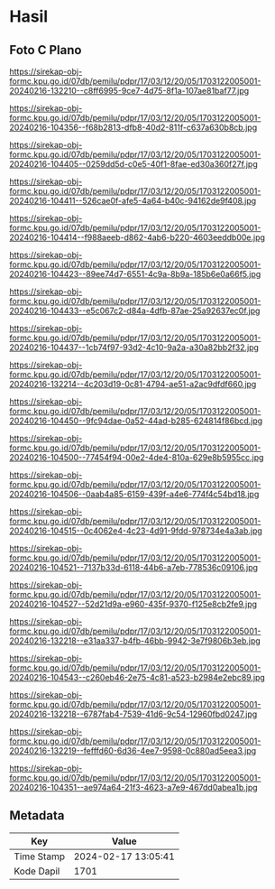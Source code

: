 # Hasil

## Foto C Plano

https://sirekap-obj-formc.kpu.go.id/07db/pemilu/pdpr/17/03/12/20/05/1703122005001-20240216-132210--c8ff6995-9ce7-4d75-8f1a-107ae81baf77.jpg

https://sirekap-obj-formc.kpu.go.id/07db/pemilu/pdpr/17/03/12/20/05/1703122005001-20240216-104356--f68b2813-dfb8-40d2-811f-c637a630b8cb.jpg

https://sirekap-obj-formc.kpu.go.id/07db/pemilu/pdpr/17/03/12/20/05/1703122005001-20240216-104405--0259dd5d-c0e5-40f1-8fae-ed30a360f27f.jpg

https://sirekap-obj-formc.kpu.go.id/07db/pemilu/pdpr/17/03/12/20/05/1703122005001-20240216-104411--526cae0f-afe5-4a64-b40c-94162de9f408.jpg

https://sirekap-obj-formc.kpu.go.id/07db/pemilu/pdpr/17/03/12/20/05/1703122005001-20240216-104414--f988aeeb-d862-4ab6-b220-4603eeddb00e.jpg

https://sirekap-obj-formc.kpu.go.id/07db/pemilu/pdpr/17/03/12/20/05/1703122005001-20240216-104423--89ee74d7-6551-4c9a-8b9a-185b6e0a66f5.jpg

https://sirekap-obj-formc.kpu.go.id/07db/pemilu/pdpr/17/03/12/20/05/1703122005001-20240216-104433--e5c067c2-d84a-4dfb-87ae-25a92637ec0f.jpg

https://sirekap-obj-formc.kpu.go.id/07db/pemilu/pdpr/17/03/12/20/05/1703122005001-20240216-104437--1cb74f97-93d2-4c10-9a2a-a30a82bb2f32.jpg

https://sirekap-obj-formc.kpu.go.id/07db/pemilu/pdpr/17/03/12/20/05/1703122005001-20240216-132214--4c203d19-0c81-4794-ae51-a2ac9dfdf660.jpg

https://sirekap-obj-formc.kpu.go.id/07db/pemilu/pdpr/17/03/12/20/05/1703122005001-20240216-104450--9fc94dae-0a52-44ad-b285-624814f86bcd.jpg

https://sirekap-obj-formc.kpu.go.id/07db/pemilu/pdpr/17/03/12/20/05/1703122005001-20240216-104500--77454f94-00e2-4de4-810a-629e8b5955cc.jpg

https://sirekap-obj-formc.kpu.go.id/07db/pemilu/pdpr/17/03/12/20/05/1703122005001-20240216-104506--0aab4a85-6159-439f-a4e6-774f4c54bd18.jpg

https://sirekap-obj-formc.kpu.go.id/07db/pemilu/pdpr/17/03/12/20/05/1703122005001-20240216-104515--0c4062e4-4c23-4d91-9fdd-978734e4a3ab.jpg

https://sirekap-obj-formc.kpu.go.id/07db/pemilu/pdpr/17/03/12/20/05/1703122005001-20240216-104521--7137b33d-6118-44b6-a7eb-778536c09106.jpg

https://sirekap-obj-formc.kpu.go.id/07db/pemilu/pdpr/17/03/12/20/05/1703122005001-20240216-104527--52d21d9a-e960-435f-9370-f125e8cb2fe9.jpg

https://sirekap-obj-formc.kpu.go.id/07db/pemilu/pdpr/17/03/12/20/05/1703122005001-20240216-132218--e31aa337-b4fb-46bb-9942-3e7f9806b3eb.jpg

https://sirekap-obj-formc.kpu.go.id/07db/pemilu/pdpr/17/03/12/20/05/1703122005001-20240216-104543--c260eb46-2e75-4c81-a523-b2984e2ebc89.jpg

https://sirekap-obj-formc.kpu.go.id/07db/pemilu/pdpr/17/03/12/20/05/1703122005001-20240216-132218--6787fab4-7539-41d6-9c54-12960fbd0247.jpg

https://sirekap-obj-formc.kpu.go.id/07db/pemilu/pdpr/17/03/12/20/05/1703122005001-20240216-132219--fefffd60-6d36-4ee7-9598-0c880ad5eea3.jpg

https://sirekap-obj-formc.kpu.go.id/07db/pemilu/pdpr/17/03/12/20/05/1703122005001-20240216-104351--ae974a64-21f3-4623-a7e9-467dd0abea1b.jpg


## Metadata

| Key        | Value               |
| ---------- | ------------------- |
| Time Stamp | 2024-02-17 13:05:41 |
| Kode Dapil | 1701                |



